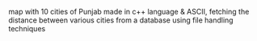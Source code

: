 map with 10 cities of Punjab made in c++ language & ASCII, fetching the distance between various cities from a database using file handling techniques
